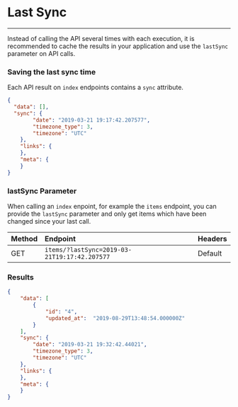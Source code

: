 # Last Sync

---

Instead of calling the API several times with each execution, it is recommended to cache the results in your application and use the `lastSync` parameter on API calls.

### Saving the last sync time

Each API result on `index` endpoints contains a `sync` attribute.

```json
{
  "data": [],
  "sync": {
        "date": "2019-03-21 19:17:42.207577",
        "timezone_type": 3,
        "timezone": "UTC"
    },
    "links": {
    },
    "meta": {
    }
}
```

### lastSync Parameter

When calling an `index` enpoint, for example the `items` endpoint, you can provide the `lastSync` parameter and only get items which have been changed since your last call.

| Method | Endpoint| Headers |
| :- |   :-   |  :-  |
| GET | `items/?lastSync=2019-03-21T19:17:42.207577` | Default |

### Results

```json
{
    "data": [
        {
            "id": "4",
            "updated_at":  "2019-08-29T13:48:54.000000Z"
        }
    ],
    "sync": {
        "date": "2019-03-21 19:32:42.44021",
        "timezone_type": 3,
        "timezone": "UTC"
    },
    "links": {
    },
    "meta": {
    }
}
```